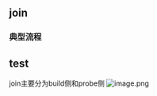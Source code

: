 ## join
### 典型流程
## test
join主要分为build侧和probe侧
![image.png](https://s2.loli.net/2024/01/27/J5LNQHa4ufV7UOl.png)

